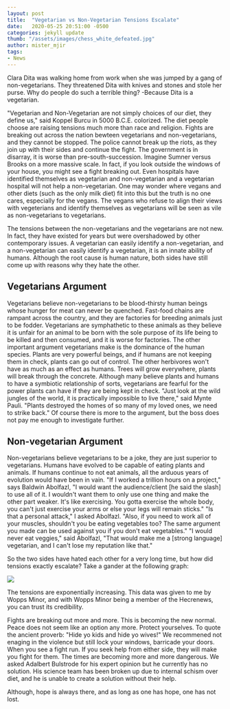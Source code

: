 ```yaml
---
layout: post
title:  "Vegetarian vs Non-Vegetarian Tensions Escalate"
date:   2020-05-25 20:51:00 -0500
categories: jekyll update
thumb: "/assets/images/chess_white_defeated.jpg"
author: mister_mjir
tags:
- News
---
```


Clara Dita was walking home from work when she was jumped by a gang of non-vegetarians. They threatened Dita with knives and
stones and stole her purse. Why do people do such a terrible thing? -Because Dita is a vegetarian.

"Vegetarian and Non-Vegetarian are not simply choices of our diet, they define us," said Koppel Burcu in 5000 B.C.E.
colorized. The diet people choose are raising tensions much more than race and religion. Fights are breaking out across the
nation bewteen vegetarians and non-vegetarians, and they cannot be stopped. The police cannot break up the riots, as they
join up with their sides and continue the fight. The government is in disarray, it is worse than pre-south-succession.
Imagine Sumner versus Brooks on a more massive scale. In fact, if you look outside the windows of your house, you might see a
fight breaking out. Even hospitals have identified themselves as vegetarian and non-vegetarian and a vegetarian hospital will 
not help a non-vegetarian. One may wonder where vegans and other diets (such as the only milk diet) fit into this but the
truth is no one cares, especially for the vegans. The vegans who refuse to align their views with vegeterians and identify
themselves as vegetarians will be seen as vile as non-vegetarians to vegetarians.

The tensions between the non-vegetarians and the vegetarians are not new. In fact, they have existed for years but were
overshadowed by other contemporary issues. A vegetarian can easily identify a non-vegetarian, and a non-vegetarian can easily
identify a vegetarian, it is an innate ability of humans. Although the root cause is human nature, both sides have still come
up with reasons why they hate the other.

## Vegetarians Argument

Vegetarians believe non-vegetarians to be blood-thirsty human beings whose hunger for meat can never be quenched. Fast-food
chains are rampant across the country, and they are factories for breeding animals just to be fodder. Vegetarians are
symphathetic to these animals as they believe it is unfair for an animal to be born with the sole purpose of its life being
to be killed and then consumed, and it is worse for factories. The other important argument vegetarians make is the dominance
of the human species. Plants are very powerful beings, and if humans are not keeping them in check, plants can go out of
control. The other herbivores won't have as much as an effect as humans. Trees will grow everywhere, plants will break
through the concrete. Although many believe plants and humans to have a symbiotic relationship of sorts, vegetarians are
fearful for the power plants can have if they are being kept in check. "Just look at the wild jungles of the world, it is
practically impossible to live there," said Mynte Pauli. "Plants destroyed the homes of so many of my loved ones, we need to
strike back." Of course there is more to the argument, but the boss does not pay me enough to investigate further.

## Non-vegetarian Argument

Non-vegetarians believe vegetarians to be a joke, they are just superior to vegetarians. Humans have evolved to be capable of
eating plants and animals. If humans continue to not eat animals, all the arduous years of evolution would have been in vain.
"If I worked a trillion hours on a project," says Baldwin Abolfazl, "I would want the audience/client [he said the slash] to
use all of it. I wouldn't want them to only use one thing and make the other part weaker. It's like exercising. You gotta
exercise the whole body, you can't just exercise your arms or else your legs will remain sticks." "Is that a personal attack,"
I asked Abolfazl. "Also, if you need to work all of your muscles, shouldn't you be eating vegetables too? The same argument
you made can be used against you if you don't eat vegetables." "I would never eat veggies," said Abolfazl, "That would make
me a [strong language] vegetarian, and I can't lose my reputation like that."

So the two sides have hated each other for a very long time, but how did tensions exactly escalate? Take a gander at the
following graph:

![](https://hecrenews.github.io/assets/images/exponential.png)

The tensions are exponentially increasing. This data was given to me by Wopps Minor, and with Wopps Minor being a member of
the Hecrenews, you can trust its credibility.

Fights are breaking out more and more. This is becoming the new normal. Peace does not seem like an option any more. Protect
yourselves. To quote the ancient proverb: "Hide yo kids and hide yo wives!" We recommened not enaging in the violence but
still lock your windows, barricade your doors. When you see a fight run. If you seek help from either side, they will make
you fight for them. The times are becoming more and more dangerous. We asked Adalbert Bulstrode for his expert opinion but he
currently has no solution. His science team has been broken up due to internal schism over diet, and he is unable to create
a solution without their help.

Although, hope is always there, and as long as one has hope, one has not lost.
